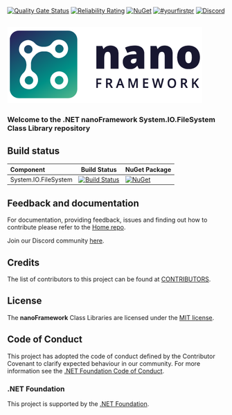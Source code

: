 [![Quality Gate Status](https://sonarcloud.io/api/project_badges/measure?project=nanoframework_lib-System.IO.FileSystem&metric=alert_status)](https://sonarcloud.io/dashboard?id=nanoframework_lib-System.IO.FileSystem) [![Reliability Rating](https://sonarcloud.io/api/project_badges/measure?project=nanoframework_lib-System.IO.FileSystem&metric=reliability_rating)](https://sonarcloud.io/dashboard?id=nanoframework_lib-System.IO.FileSystem) [![NuGet](https://img.shields.io/nuget/dt/nanoFramework.System.IO.FileSystem.svg?label=NuGet&style=flat&logo=nuget)](https://www.nuget.org/packages/nanoFramework.System.IO.FileSystem/) [![#yourfirstpr](https://img.shields.io/badge/first--timers--only-friendly-blue.svg)](https://github.com/nanoframework/Home/blob/main/CONTRIBUTING.md) [![Discord](https://img.shields.io/discord/478725473862549535.svg?logo=discord&logoColor=white&label=Discord&color=7289DA)](https://discord.gg/gCyBu8T)

![nanoFramework logo](https://raw.githubusercontent.com/nanoframework/Home/main/resources/logo/nanoFramework-repo-logo.png)
-----

### Welcome to the .NET **nanoFramework** System.IO.FileSystem Class Library repository

## Build status

| Component | Build Status | NuGet Package |
|:-|---|---|
| System.IO.FileSystem | [![Build Status](https://dev.azure.com/nanoframework/System.IO.FileSystem/_apis/build/status/System.IO.FileSystem?repoName=nanoframework%2FSystem.IO.FileSystem&branchName=main)](https://dev.azure.com/nanoframework/System.IO.FileSystem/_build/latest?definitionId=62&repoName=nanoframework%2FSystem.IO.FileSystem&branchName=main) | [![NuGet](https://img.shields.io/nuget/v/nanoFramework.System.IO.FileSystem.svg?label=NuGet&style=flat&logo=nuget)](https://www.nuget.org/packages/nanoFramework.System.IO.FileSystem/) |

## Feedback and documentation

For documentation, providing feedback, issues and finding out how to contribute please refer to the [Home repo](https://github.com/nanoframework/Home).

Join our Discord community [here](https://discord.gg/gCyBu8T).

## Credits

The list of contributors to this project can be found at [CONTRIBUTORS](https://github.com/nanoframework/Home/blob/main/CONTRIBUTORS.md).

## License

The **nanoFramework** Class Libraries are licensed under the [MIT license](LICENSE.md).

## Code of Conduct

This project has adopted the code of conduct defined by the Contributor Covenant to clarify expected behaviour in our community.
For more information see the [.NET Foundation Code of Conduct](https://dotnetfoundation.org/code-of-conduct).

### .NET Foundation

This project is supported by the [.NET Foundation](https://dotnetfoundation.org).

